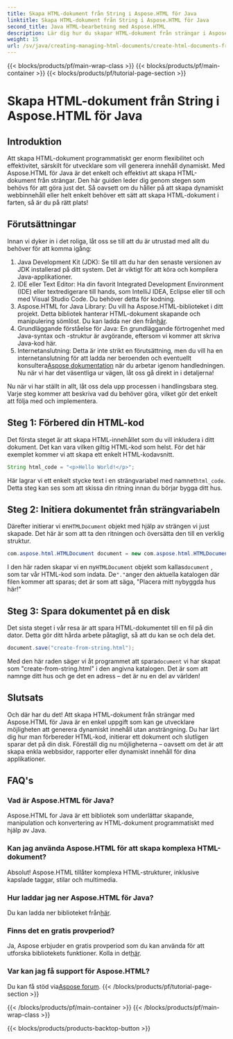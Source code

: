 ```yaml
---
title: Skapa HTML-dokument från String i Aspose.HTML för Java
linktitle: Skapa HTML-dokument från String i Aspose.HTML för Java
second_title: Java HTML-bearbetning med Aspose.HTML
description: Lär dig hur du skapar HTML-dokument från strängar i Aspose.HTML för Java med denna steg-för-steg-guide.
weight: 15
url: /sv/java/creating-managing-html-documents/create-html-documents-from-string/
---
```


{{< blocks/products/pf/main-wrap-class >}}
{{< blocks/products/pf/main-container >}}
{{< blocks/products/pf/tutorial-page-section >}}

# Skapa HTML-dokument från String i Aspose.HTML för Java

## Introduktion
Att skapa HTML-dokument programmatiskt ger enorm flexibilitet och effektivitet, särskilt för utvecklare som vill generera innehåll dynamiskt. Med Aspose.HTML för Java är det enkelt och effektivt att skapa HTML-dokument från strängar. Den här guiden leder dig genom stegen som behövs för att göra just det. Så oavsett om du håller på att skapa dynamiskt webbinnehåll eller helt enkelt behöver ett sätt att skapa HTML-dokument i farten, så är du på rätt plats!
## Förutsättningar
Innan vi dyker in i det roliga, låt oss se till att du är utrustad med allt du behöver för att komma igång:
1. Java Development Kit (JDK): Se till att du har den senaste versionen av JDK installerad på ditt system. Det är viktigt för att köra och kompilera Java-applikationer.
2. IDE eller Text Editor: Ha din favorit Integrated Development Environment (IDE) eller textredigerare till hands, som IntelliJ IDEA, Eclipse eller till och med Visual Studio Code. Du behöver detta för kodning.
3.  Aspose.HTML for Java Library: Du vill ha Aspose.HTML-biblioteket i ditt projekt. Detta bibliotek hanterar HTML-dokument skapande och manipulering sömlöst. Du kan ladda ner den från[här](https://releases.aspose.com/html/java/).
4. Grundläggande förståelse för Java: En grundläggande förtrogenhet med Java-syntax och -struktur är avgörande, eftersom vi kommer att skriva Java-kod här.
5.  Internetanslutning: Detta är inte strikt en förutsättning, men du vill ha en internetanslutning för att ladda ner beroenden och eventuellt konsultera[Aspose dokumentation](https://reference.aspose.com/html/java/) när du arbetar igenom handledningen.
Nu när vi har det väsentliga ur vägen, låt oss gå direkt in i detaljerna!

Nu när vi har ställt in allt, låt oss dela upp processen i handlingsbara steg. Varje steg kommer att beskriva vad du behöver göra, vilket gör det enkelt att följa med och implementera.
## Steg 1: Förbered din HTML-kod

Det första steget är att skapa HTML-innehållet som du vill inkludera i ditt dokument. Det kan vara vilken giltig HTML-kod som helst. För det här exemplet kommer vi att skapa ett enkelt HTML-kodavsnitt.
```java
String html_code = "<p>Hello World!</p>";
```
 Här lagrar vi ett enkelt stycke text i en strängvariabel med namnet`html_code`. Detta steg kan ses som att skissa din ritning innan du börjar bygga ditt hus.
## Steg 2: Initiera dokumentet från strängvariabeln

 Därefter initierar vi en`HTMLDocument` objekt med hjälp av strängen vi just skapade. Det här är som att ta den ritningen och översätta den till en verklig struktur.
```java
com.aspose.html.HTMLDocument document = new com.aspose.html.HTMLDocument(html_code, ".");
```
 I den här raden skapar vi en ny`HTMLDocument` objekt som kallas`document` , som tar vår HTML-kod som indata. De`"."`anger den aktuella katalogen där filen kommer att sparas; det är som att säga, "Placera mitt nybyggda hus här!"
## Steg 3: Spara dokumentet på en disk

Det sista steget i vår resa är att spara HTML-dokumentet till en fil på din dator. Detta gör ditt hårda arbete påtagligt, så att du kan se och dela det.
```java
document.save("create-from-string.html");
```
 Med den här raden säger vi åt programmet att spara`document` vi har skapat som "create-from-string.html" i den angivna katalogen. Det är som att namnge ditt hus och ge det en adress – det är nu en del av världen!
## Slutsats
Och där har du det! Att skapa HTML-dokument från strängar med Aspose.HTML för Java är en enkel uppgift som kan ge utvecklare möjligheten att generera dynamiskt innehåll utan ansträngning. Du har lärt dig hur man förbereder HTML-kod, initierar ett dokument och slutligen sparar det på din disk. Föreställ dig nu möjligheterna – oavsett om det är att skapa enkla webbsidor, rapporter eller dynamiskt innehåll för dina applikationer.
## FAQ's
### Vad är Aspose.HTML för Java?
Aspose.HTML for Java är ett bibliotek som underlättar skapande, manipulation och konvertering av HTML-dokument programmatiskt med hjälp av Java.
### Kan jag använda Aspose.HTML för att skapa komplexa HTML-dokument?
Absolut! Aspose.HTML tillåter komplexa HTML-strukturer, inklusive kapslade taggar, stilar och multimedia.
### Hur laddar jag ner Aspose.HTML för Java?
 Du kan ladda ner biblioteket från[här](https://releases.aspose.com/html/java/).
### Finns det en gratis provperiod?
 Ja, Aspose erbjuder en gratis provperiod som du kan använda för att utforska bibliotekets funktioner. Kolla in det[här](https://releases.aspose.com/).
### Var kan jag få support för Aspose.HTML?
 Du kan få stöd via[Aspose forum](https://forum.aspose.com/c/html/29).
{{< /blocks/products/pf/tutorial-page-section >}}

{{< /blocks/products/pf/main-container >}}
{{< /blocks/products/pf/main-wrap-class >}}

{{< blocks/products/products-backtop-button >}}
